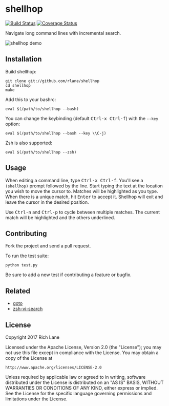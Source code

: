 # shellhop

[![Build Status](https://travis-ci.org/rlane/shellhop.svg?branch=master)](https://travis-ci.org/rlane/shellhop)
[![Coverage Status](https://coveralls.io/repos/github/rlane/shellhop/badge.svg?branch=master)](https://coveralls.io/github/rlane/shellhop?branch=master)

Navigate long command lines with incremental search.

![shellhop demo](http://i.imgur.com/9o8S8Uu.gif)

## Installation

Build shellhop:

    git clone git://github.com/rlane/shellhop
    cd shellhop
    make

Add this to your bashrc:

    eval $(/path/to/shellhop --bash)

You can change the keybinding (default <kbd>Ctrl-x Ctrl-f</kbd>) with the
`--key` option:

    eval $(/path/to/shellhop --bash --key \\C-j)

Zsh is also supported:

    eval $(/path/to/shellhop --zsh)

## Usage

When editing a command line, type <kbd>Ctrl-x Ctrl-f</kbd>. You'll see a
`(shellhop)` prompt followed by the line. Start typing the text at the location
you wish to move the cursor to. Matches will be highlighted as you type. When
there is a unique match, hit <kbd>Enter</kbd> to accept it. Shellhop will exit
and leave the cursor in the desired position.

Use <kbd>Ctrl-n</kbd> and <kbd>Ctrl-p</kbd> to cycle between multiple matches.
The current match will be highlighted and the others underlined.

## Contributing

Fork the project and send a pull request.

To run the test suite:

    python test.py

Be sure to add a new test if contributing a feature or bugfix.

## Related

- [goto](https://github.com/Fakerr/goto)
- [zsh-vi-search](https://github.com/soheilpro/zsh-vi-search)

## License

Copyright 2017 Rich Lane

Licensed under the Apache License, Version 2.0 (the "License");
you may not use this file except in compliance with the License.
You may obtain a copy of the License at

    http://www.apache.org/licenses/LICENSE-2.0

Unless required by applicable law or agreed to in writing, software
distributed under the License is distributed on an "AS IS" BASIS,
WITHOUT WARRANTIES OR CONDITIONS OF ANY KIND, either express or implied.
See the License for the specific language governing permissions and
limitations under the License.

